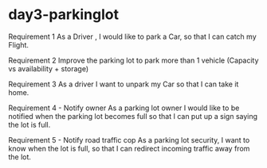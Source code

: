 # day3-parkinglot

Requirement 1
As a Driver , I would like to park a Car, so that I can catch my Flight.

Requirement 2
Improve the parking lot to park more than 1 vehicle (Capacity vs availability + storage)

Requirement 3
As a driver I want to unpark my Car so that I can take it home.

Requirement 4 - Notify owner
As a parking lot owner I would like to be notified when the parking lot becomes full so that I can put up a sign saying the lot is full.

Requirement 5 - Notify road traffic cop
As a parking lot security, I want to know when the lot is full, so that I can redirect incoming traffic away from the lot.